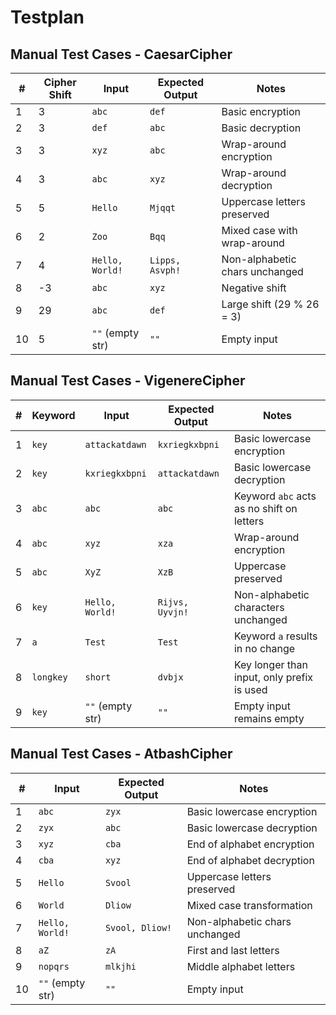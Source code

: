 # Testplan

## Manual Test Cases - CaesarCipher

| #   | Cipher Shift | Input            | Expected Output | Notes                          |
| --- | ------------ | ---------------- | --------------- | ------------------------------ |
| 1   | 3            | `abc`            | `def`           | Basic encryption               |
| 2   | 3            | `def`            | `abc`           | Basic decryption               |
| 3   | 3            | `xyz`            | `abc`           | Wrap-around encryption         |
| 4   | 3            | `abc`            | `xyz`           | Wrap-around decryption         |
| 5   | 5            | `Hello`          | `Mjqqt`         | Uppercase letters preserved    |
| 6   | 2            | `Zoo`            | `Bqq`           | Mixed case with wrap-around    |
| 7   | 4            | `Hello, World!`  | `Lipps, Asvph!` | Non-alphabetic chars unchanged |
| 8   | -3           | `abc`            | `xyz`           | Negative shift                 |
| 9   | 29           | `abc`            | `def`           | Large shift (29 % 26 = 3)      |
| 10  | 5            | `""` (empty str) | `""`            | Empty input                    |

## Manual Test Cases - VigenereCipher

| #   | Keyword   | Input            | Expected Output | Notes                                      |
| --- | --------- | ---------------- | --------------- | ------------------------------------------ |
| 1   | `key`     | `attackatdawn`   | `kxriegkxbpni`  | Basic lowercase encryption                 |
| 2   | `key`     | `kxriegkxbpni`   | `attackatdawn`  | Basic lowercase decryption                 |
| 3   | `abc`     | `abc`            | `abc`           | Keyword `abc` acts as no shift on letters  |
| 4   | `abc`     | `xyz`            | `xza`           | Wrap-around encryption                     |
| 5   | `abc`     | `XyZ`            | `XzB`           | Uppercase preserved                        |
| 6   | `key`     | `Hello, World!`  | `Rijvs, Uyvjn!` | Non-alphabetic characters unchanged        |
| 7   | `a`       | `Test`           | `Test`          | Keyword `a` results in no change           |
| 8   | `longkey` | `short`          | `dvbjx`         | Key longer than input, only prefix is used |
| 9   | `key`     | `""` (empty str) | `""`            | Empty input remains empty                  |

## Manual Test Cases - AtbashCipher

| #   | Input            | Expected Output | Notes                          |
| --- | ---------------- | --------------- | ------------------------------ |
| 1   | `abc`            | `zyx`           | Basic lowercase encryption     |
| 2   | `zyx`            | `abc`           | Basic lowercase decryption     |
| 3   | `xyz`            | `cba`           | End of alphabet encryption     |
| 4   | `cba`            | `xyz`           | End of alphabet decryption     |
| 5   | `Hello`          | `Svool`         | Uppercase letters preserved    |
| 6   | `World`          | `Dliow`         | Mixed case transformation      |
| 7   | `Hello, World!`  | `Svool, Dliow!` | Non-alphabetic chars unchanged |
| 8   | `aZ`             | `zA`            | First and last letters         |
| 9   | `nopqrs`         | `mlkjhi`        | Middle alphabet letters        |
| 10  | `""` (empty str) | `""`            | Empty input                    |

